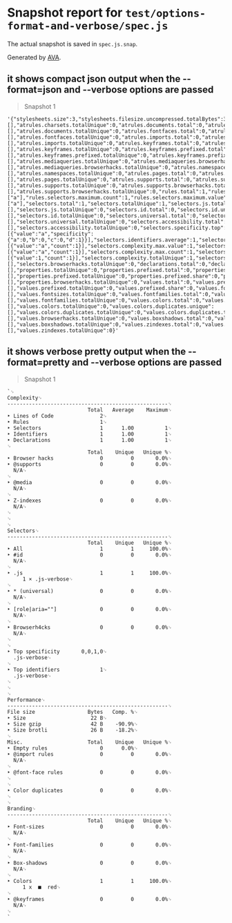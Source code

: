 # Snapshot report for `test/options-format-and-verbose/spec.js`

The actual snapshot is saved in `spec.js.snap`.

Generated by [AVA](https://ava.li).

## it shows compact json output when the --format=json and --verbose options are passed

> Snapshot 1

    '{"stylesheets.size":3,"stylesheets.filesize.uncompressed.totalBytes":3,"stylesheets.filesize.compressed.gzip.totalBytes":23,"stylesheets.filesize.compressed.gzip.compressionRatio":-6.666666666666667,"stylesheets.filesize.compressed.brotli.totalBytes":7,"stylesheets.filesize.compressed.brotli.compressionRatio":-1.3333333333333335,"stylesheets.simplicity":1,"stylesheets.cohesion.average":0,"stylesheets.cohesion.min.count":0,"stylesheets.cohesion.min.value":null,"stylesheets.browserhacks.total":0,"stylesheets.browserhacks.totalUnique":0,"stylesheets.linesOfCode.total":1,"stylesheets.linesOfCode.sourceLinesOfCode.total":1,"atrules.charsets.total":0,"atrules.charsets.unique":[],"atrules.charsets.totalUnique":0,"atrules.documents.total":0,"atrules.documents.unique":[],"atrules.documents.totalUnique":0,"atrules.fontfaces.total":0,"atrules.fontfaces.unique":[],"atrules.fontfaces.totalUnique":0,"atrules.imports.total":0,"atrules.imports.unique":[],"atrules.imports.totalUnique":0,"atrules.keyframes.total":0,"atrules.keyframes.unique":[],"atrules.keyframes.totalUnique":0,"atrules.keyframes.prefixed.total":0,"atrules.keyframes.prefixed.unique":[],"atrules.keyframes.prefixed.totalUnique":0,"atrules.keyframes.prefixed.share":0,"atrules.mediaqueries.total":0,"atrules.mediaqueries.unique":[],"atrules.mediaqueries.totalUnique":0,"atrules.mediaqueries.browserhacks.total":0,"atrules.mediaqueries.browserhacks.unique":[],"atrules.mediaqueries.browserhacks.totalUnique":0,"atrules.namespaces.total":0,"atrules.namespaces.unique":[],"atrules.namespaces.totalUnique":0,"atrules.pages.total":0,"atrules.pages.unique":[],"atrules.pages.totalUnique":0,"atrules.supports.total":0,"atrules.supports.unique":[],"atrules.supports.totalUnique":0,"atrules.supports.browserhacks.total":0,"atrules.supports.browserhacks.unique":[],"atrules.supports.browserhacks.totalUnique":0,"rules.total":1,"rules.empty.total":1,"rules.selectors.min":1,"rules.selectors.max":1,"rules.selectors.average":1,"rules.selectors.minimum.count":1,"rules.selectors.minimum.value":["a"],"rules.selectors.maximum.count":1,"rules.selectors.maximum.value":["a"],"selectors.total":1,"selectors.totalUnique":1,"selectors.js.total":0,"selectors.js.unique":[],"selectors.js.totalUnique":0,"selectors.id.total":0,"selectors.id.unique":[],"selectors.id.totalUnique":0,"selectors.universal.total":0,"selectors.universal.unique":[],"selectors.universal.totalUnique":0,"selectors.accessibility.total":0,"selectors.accessibility.unique":[],"selectors.accessibility.totalUnique":0,"selectors.specificity.top":[{"value":"a","specificity":{"a":0,"b":0,"c":0,"d":1}}],"selectors.identifiers.average":1,"selectors.identifiers.max.value":"a","selectors.identifiers.max.count":1,"selectors.identifiers.top":[{"value":"a","count":1}],"selectors.complexity.max.value":1,"selectors.complexity.max.selectors":[{"value":"a","count":1}],"selectors.complexity.max.count":1,"selectors.complexity.average":1,"selectors.complexity.sum":1,"selectors.complexity.unique":[{"value":1,"count":1}],"selectors.complexity.totalUnique":1,"selectors.browserhacks.total":0,"selectors.browserhacks.unique":[],"selectors.browserhacks.totalUnique":0,"declarations.total":0,"declarations.totalUnique":0,"declarations.importants.total":0,"declarations.importants.share":0,"properties.total":0,"properties.unique":[],"properties.totalUnique":0,"properties.prefixed.total":0,"properties.prefixed.unique":[],"properties.prefixed.totalUnique":0,"properties.prefixed.share":0,"properties.browserhacks.total":0,"properties.browserhacks.unique":[],"properties.browserhacks.totalUnique":0,"values.total":0,"values.prefixed.total":0,"values.prefixed.unique":[],"values.prefixed.totalUnique":0,"values.prefixed.share":0,"values.fontsizes.total":0,"values.fontsizes.unique":[],"values.fontsizes.totalUnique":0,"values.fontfamilies.total":0,"values.fontfamilies.unique":[],"values.fontfamilies.totalUnique":0,"values.colors.total":0,"values.colors.unique":[],"values.colors.totalUnique":0,"values.colors.duplicates.unique":[],"values.colors.duplicates.totalUnique":0,"values.colors.duplicates.total":0,"values.browserhacks.total":0,"values.browserhacks.unique":[],"values.browserhacks.totalUnique":0,"values.boxshadows.total":0,"values.boxshadows.unique":[],"values.boxshadows.totalUnique":0,"values.zindexes.total":0,"values.zindexes.unique":[],"values.zindexes.totalUnique":0}'

## it shows verbose pretty output when the --format=pretty and --verbose options are passed

> Snapshot 1

    `␊
    Complexity␊
    ----------------------------------------------------␊
                              Total   Average    Maximum␊
    ‣ Lines of Code               2␊
    ‣ Rules                       1␊
    ‣ Selectors                   1      1.00          1␊
    ‣ Identifiers                 1      1.00          1␊
    ‣ Declarations                1      1.00          1␊
    ␊
                              Total    Unique   Unique %␊
    ‣ Browser hacks               0         0       0.0%␊
    ‣ @supports                   0         0       0.0%␊
      N/A␊
    ␊
    ‣ @media                      0         0       0.0%␊
      N/A␊
    ␊
    ‣ Z-indexes                   0         0       0.0%␊
      N/A␊
    ␊
    ␊
    ␊
    Selectors␊
    ----------------------------------------------------␊
                              Total    Unique   Unique %␊
    ‣ All                         1         1     100.0%␊
    ‣ #id                         0         0       0.0%␊
      N/A␊
    ␊
    ‣ .js                         1         1     100.0%␊
         1 × .js-verbose␊
    ␊
    ‣ * (universal)               0         0       0.0%␊
      N/A␊
    ␊
    ‣ [role|aria=""]              0         0       0.0%␊
      N/A␊
    ␊
    ‣ Browserh4cks                0         0       0.0%␊
      N/A␊
    ␊
    ␊
    ‣ Top specificity       0,0,1,0␊
      .js-verbose␊
    ␊
    ‣ Top identifiers             1␊
      .js-verbose␊
    ␊
    ␊
    ␊
    Performance␊
    ----------------------------------------------------␊
    File size                 Bytes   Comp. %␊
    ‣ Size                     22 B␊
    ‣ Size gzip                42 B    -90.9%␊
    ‣ Size brotli              26 B    -18.2%␊
    ␊
    Misc.                     Total    Unique   Unique %␊
    ‣ Empty rules                 0      0.0%␊
    ‣ @import rules               0         0       0.0%␊
      N/A␊
    ␊
    ‣ @font-face rules            0         0       0.0%␊
    ␊
    ␊
    ‣ Color duplicates            0         0       0.0%␊
    ␊
    ␊
    Branding␊
    ----------------------------------------------------␊
                              Total    Unique   Unique %␊
    ‣ Font-sizes                  0         0       0.0%␊
      N/A␊
    ␊
    ‣ Font-families               0         0       0.0%␊
      N/A␊
    ␊
    ‣ Box-shadows                 0         0       0.0%␊
      N/A␊
    ␊
    ‣ Colors                      1         1     100.0%␊
         1 x  ■  red️␊
    ␊
    ‣ @keyframes                  0         0       0.0%␊
      N/A␊
    ␊
    `
